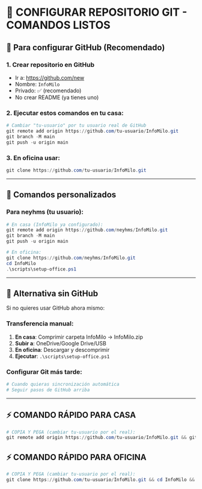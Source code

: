 # 🔗 CONFIGURAR REPOSITORIO GIT - COMANDOS LISTOS

## 🚀 Para configurar GitHub (Recomendado)

### 1. Crear repositorio en GitHub
- Ir a: https://github.com/new
- Nombre: `InfoMilo`
- Privado: ✅ (recomendado)
- No crear README (ya tienes uno)

### 2. Ejecutar estos comandos en tu casa:
```powershell
# Cambiar "tu-usuario" por tu usuario real de GitHub
git remote add origin https://github.com/tu-usuario/InfoMilo.git
git branch -M main
git push -u origin main
```

### 3. En oficina usar:
```powershell
git clone https://github.com/tu-usuario/InfoMilo.git
```

---

## 📝 Comandos personalizados

### Para neyhms (tu usuario):
```powershell
# En casa (InfoMilo ya configurado):
git remote add origin https://github.com/neyhms/InfoMilo.git
git branch -M main  
git push -u origin main

# En oficina:
git clone https://github.com/neyhms/InfoMilo.git
cd InfoMilo
.\scripts\setup-office.ps1
```

---

## 🔄 Alternativa sin GitHub

Si no quieres usar GitHub ahora mismo:

### Transferencia manual:
1. **En casa**: Comprimir carpeta InfoMilo → InfoMilo.zip
2. **Subir a**: OneDrive/Google Drive/USB
3. **En oficina**: Descargar y descomprimir
4. **Ejecutar**: `.\scripts\setup-office.ps1`

### Configurar Git más tarde:
```powershell
# Cuando quieras sincronización automática
# Seguir pasos de GitHub arriba
```

---

## ⚡ COMANDO RÁPIDO PARA CASA

```powershell
# COPIA Y PEGA (cambiar tu-usuario por el real):
git remote add origin https://github.com/tu-usuario/InfoMilo.git && git branch -M main && git push -u origin main
```

## ⚡ COMANDO RÁPIDO PARA OFICINA

```powershell  
# COPIA Y PEGA (cambiar tu-usuario por el real):
git clone https://github.com/tu-usuario/InfoMilo.git && cd InfoMilo && .\scripts\setup-office.ps1
```
